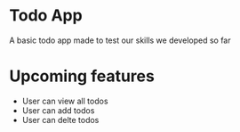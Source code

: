 # Todo App
A basic todo app made to test our skills we developed so far 

# Upcoming features 
*  User can view all todos
*  User can add todos
*  User can delte todos
